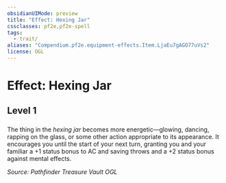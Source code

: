 ```yaml
---
obsidianUIMode: preview
title: "Effect: Hexing Jar"
cssclasses: pf2e,pf2e-spell
tags:
  - trait/
aliases: "Compendium.pf2e.equipment-effects.Item.LjaEu7gAGO77uVs2"
license: OGL
---
```

# Effect: Hexing Jar
## Level 1
### 






The thing in the _hexing jar_ becomes more energetic—glowing, dancing, rapping on the glass, or some other action appropriate to its appearance. It encourages you until the start of your next turn, granting you and your familiar a +1 status bonus to AC and saving throws and a +2 status bonus against mental effects.

*Source: Pathfinder Treasure Vault*
*OGL*